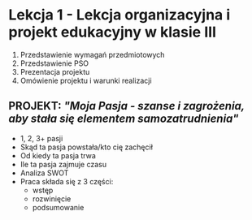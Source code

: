# Lekcja 1 - Lekcja organizacyjna i projekt edukacyjny w klasie III

1. Przedstawienie wymagań przedmiotowych
2. Przedstawienie PSO
3. Prezentacja projektu
4. Omówienie projektu i warunki realizacji

## PROJEKT: _"Moja Pasja - szanse i zagrożenia, aby stała się elementem samozatrudnienia"_

- 1, 2, 3+ pasji
- Skąd ta pasja powstała/kto cię zachęcił
- Od kiedy ta pasja trwa
- Ile ta pasja zajmuje czasu
- Analiza SWOT
- Praca składa się z 3 części:
  - wstęp
  - rozwinięcie
  - podsumowanie
